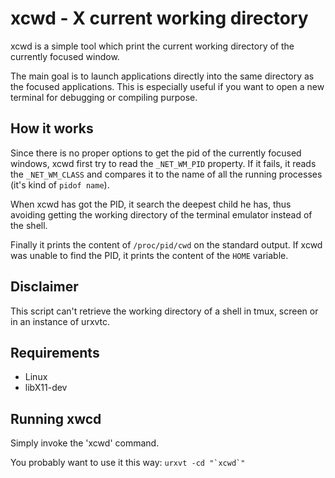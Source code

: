 xcwd - X current working directory
==================================
xcwd is a simple tool which print the current working directory of the
currently focused window.

The main goal is to launch applications directly into the same directory
as the focused applications. This is especially useful if you want to open
a new terminal for debugging or compiling purpose.

How it works
------------
Since there is no proper options to get the pid of the currently focused
windows, xcwd first try to read the `_NET_WM_PID` property.
If it fails, it reads the `_NET_WM_CLASS` and compares it to the name of
all the running processes (it's kind of `pidof name`).

When xcwd has got the PID, it search the deepest child he has, thus avoiding
getting the working directory of the terminal emulator instead of the shell.

Finally it prints the content of `/proc/pid/cwd` on the standard output.  If
xcwd was unable to find the PID, it prints the content of the `HOME` variable.

Disclaimer
----------
This script can't retrieve the working directory of a shell in tmux, screen
or in an instance of urxvtc.

Requirements
------------
- Linux
- libX11-dev

Running xwcd
------------
Simply invoke the 'xcwd' command.

You probably want to use it this way:
    ``urxvt -cd "`xcwd`" ``
